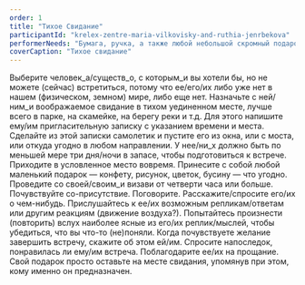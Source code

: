 ```yaml
---
order: 1
title: "Тихое Свидание"
participantId: "krelex-zentre-maria-vilkovisky-and-ruthia-jenrbekova"
performerNeeds: "Бумага, ручка, а также любой небольшой скромный подарок (что угодно)."
coverCaption: "Тихое свидание"
---
```


Выберите человек_а/существ_о, с которым_и вы хотели бы, но не можете (сейчас) встретиться, потому что ее/его/их либо уже нет в нашем (физическом, земном) мире, либо еще нет. Назначьте с ней/ним_и воображаемое свидание в тихом уединенном месте, лучше всего в парке, на скамейке, на берегу реки и т.д. Для этого напишите ему/им пригласительную записку с указанием времени и места. Сделайте из этой записки самолетик и пустите его из окна, или с моста, или откуда угодно в любом направлении. У нее/ни_х должно быть по меньшей мере три дня/ночи в запасе, чтобы подготовиться к встрече. Приходите в условленное место вовремя. Принесите с собой любой маленький подарок — конфету, рисунок, цветок, бусину — что угодно. Проведите со своей/своим_и визави от четверти часа или больше. Почувствуйте со-присутствие. Поговорите. Расскажите/спросите его/их о чем-нибудь. Прислушайтесь к ее/их возможным репликам/ответам или другим реакциям (движение воздуха?). Попытайтесь произнести (повторить) вслух наиболее ясные из его/их реплик/мыслей, чтобы убедиться, что вы что-то (не)поняли. Когда почувствуете желание завершить встречу, скажите об этом ей/им. Спросите напоследок, понравилась ли ему/им встреча. Поблагодарите ее/их на прощание. Свой подарок просто оставьте на месте свидания, упомянув при этом, кому именно он предназначен.
